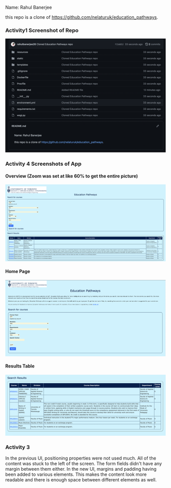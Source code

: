 Name: Rahul Banerjee 

this repo is a clone of https://github.com/nelaturuk/education_pathways.

### Activity1 Screenshot of Repo
![Activity1](screenshots/Activity1.png)


### Activity 4 Screenshots of App

#### Overview (Zoom was set at like 60% to get the entire picture)
![Activity4.3](screenshots/Activity4.2.png)

#### Home Page
![Activity4.1](screenshots/Activity4.1.png)

#### Results Table
![Activity4.2](screenshots/Activity4.3.png)


### Activity 3
In the previous UI, positioning properties were not used much. All of the content was stuck to the left of the screen. The form fields didn't have any margin between them either. In the new UI, margins and padding having been added to various elements. This makes the content look more readable and there is enough space between different elements as well.
